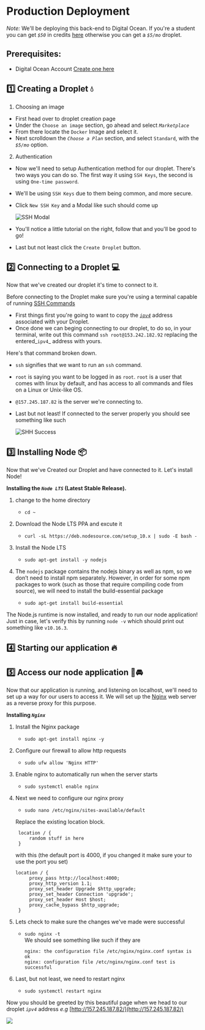 # **Production Deployment**

_Note:_ We'll be deploying this back-end to Digital Ocean. If you're a student you can get _`$50`_ in credits [here](https://education.github.com/pack/offers) otherwise you can get a _`$5/mo`_ droplet.

## **Prerequisites**:

- Digital Ocean Account [Create one here](https://www.digitalocean.com/)

## 1️⃣ **Creating a Droplet** 💧

1) Choosing an image
- First head over to droplet creation page
- Under the `Choose an image` section, go ahead and select _`Marketplace`_
- From there locate the `Docker` Image and select it.
- Next scrolldown the _`Choose a Plan`_ section, and select `Standard`, with the _`$5/mo`_ option.

2) Authentication
- Now we'll need to setup Authentication method for our droplet. There's two ways you can do so. The first way it using `SSH Keys`, the second is using `One-time password`.
- We'll be using `SSH Keys` due to them being common, and more secure.
- Click `New SSH Key` and a Modal like such should come up

    ![SSH Modal](https://i.imgur.com/PwNGcp4.png)

- You'll notice a little tutorial on the right, follow that and you'll be good to go!
- Last but not least click the `Create Droplet` button.

## 2️⃣ **Connecting to a Droplet** 💻
Now that we've created our droplet it's time to connect to it.

Before connecting to the Droplet make sure you're using a terminal capable of running [SSH Commands](https://en.wikipedia.org/wiki/Secure_Shell)

- First things first you're going to want to copy the [_`ipv4`_](https://en.wikipedia.org/wiki/IPv4) address associated with your Droplet.
- Once done we can beging connecting to our droplet, to do so, in your terminal, write out this command `ssh root@153.242.182.92` replacing the entered_`ipv4`_ address with yours.

Here's that command broken down.

- `ssh` signifies that we want to run an `ssh` command.
- `root` is saying you want to be logged in as `root`. `root` is a user that comes with linux by default, and has access to all commands and files on a Linux or Unix-like OS.
- `@157.245.187.82` is the server we're connecting to.
- Last but not least! If connected to the server properly you should see something like such

    ![SHH Success](https://i.imgur.com/c1kEx5e.png)

## 3️⃣ **Installing Node** 📦
Now that we've Created our Droplet and have connected to it. Let's install Node!

**Installing the _`Node LTS`_ (Latest Stable Release).**
1) change to the home directory<br>
    - `cd ~` <br>

2) Download the Node LTS PPA and excute it<br>
    - `curl -sL https://deb.nodesource.com/setup_10.x | sudo -E bash -` <br>

3) Install the Node LTS <br>
    - `sudo apt-get install -y nodejs` <br>

4) The `nodejs` package contains the nodejs binary as well as npm, so we don’t need to install npm separately. However, in order for some npm packages to work (such as those that require compiling code from source), we will need to install the build-essential package <br>
    - `sudo apt-get install build-essential`

The Node.js runtime is now installed, and ready to run our node application! Just in case, let's verify this by running `node -v` which should print out something like `v10.16.3`.

## 4️⃣ **Starting our application** 🔥


## 5️⃣ **Access our node application** 🏁🚘
Now that our application is running, and listening on localhost, we'll need to set up a way for our users to access it. We will set up the [Nginx](https://www.nginx.com) web server as a reverse proxy for this purpose.

**Installing _`Nginx`_**

1) Install the Nginx package
    - `sudo apt-get install nginx -y`

2) Configure our firewall to allow http requests
    - `sudo ufw allow 'Nginx HTTP'`

3) Enable nginx to automatically run when the server starts
    - `sudo systemctl enable nginx`

4) Next we need to configure our nginx proxy
   - `sudo nano /etc/nginx/sites-available/default`

   Replace the existing location block.
   ```
    location / {
        random stuff in here
    }
   ```

   with this (the default port is 4000, if you changed it make sure your to use the port you set)

   ```
   location / {
        proxy_pass http://localhost:4000;
        proxy_http_version 1.1;
        proxy_set_header Upgrade $http_upgrade;
        proxy_set_header Connection 'upgrade';
        proxy_set_header Host $host;
        proxy_cache_bypass $http_upgrade;
    }
   ```

5) Lets check to make sure the changes we've made were successful
    - `sudo nginx -t` <br>
We should see something like such if they are
        ```
        nginx: the configuration file /etc/nginx/nginx.conf syntax is ok
        nginx: configuration file /etc/nginx/nginx.conf test is successful
        ```

6) Last, but not least, we need to restart nginx
    - `sudo systemctl restart nginx`

Now you should be greeted by this beautiful page when we head to our droplet _`ipv4`_ address _e.g_ [http://157.245.187.82/](http://157.245.187.82/)

![](https://i.imgur.com/mXv0cgS.png)
